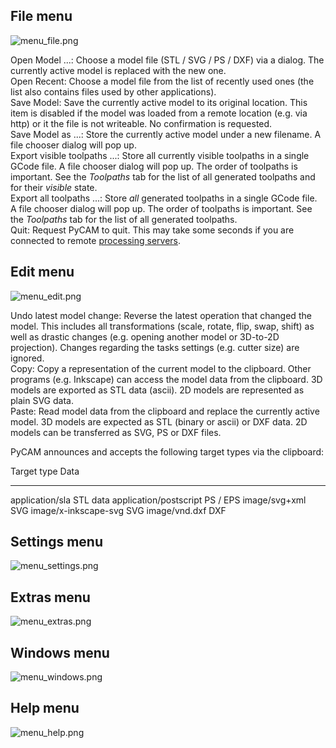 File menu
---------

![](menu_file.png "menu_file.png")

Open Model ...: Choose a model file (STL / SVG / PS / DXF) via a dialog. The currently active model is replaced with the new one.\
Open Recent: Choose a model file from the list of recently used ones (the list also contains files used by other applications).\
Save Model: Save the currently active model to its original location. This item is disabled if the model was loaded from a remote location (e.g. via http) or it the file is not writeable. No confirmation is requested.\
Save Model as ...: Store the currently active model under a new filename. A file chooser dialog will pop up.\
Export visible toolpaths ...: Store all currently visible toolpaths in a single GCode file. A file chooser dialog will pop up. The order of toolpaths is important. See the <em>Toolpaths</em> tab for the list of all generated toolpaths and for their <em>visible</em> state.\
Export all toolpaths ...: Store <em>all</em> generated toolpaths in a single GCode file. A file chooser dialog will pop up. The order of toolpaths is important. See the <em>Toolpaths</em> tab for the list of all generated toolpaths.\
Quit: Request PyCAM to quit. This may take some seconds if you are connected to remote [processing servers](ServerMode "wikilink").

Edit menu
---------

![](menu_edit.png "menu_edit.png")

Undo latest model change: Reverse the latest operation that changed the model. This includes all transformations (scale, rotate, flip, swap, shift) as well as drastic changes (e.g. opening another model or 3D-to-2D projection). Changes regarding the tasks settings (e.g. cutter size) are ignored.\
Copy: Copy a representation of the current model to the clipboard. Other programs (e.g. Inkscape) can access the model data from the clipboard. 3D models are exported as STL data (ascii). 2D models are represented as plain SVG data.\
Paste: Read model data from the clipboard and replace the currently active model. 3D models are expected as STL (binary or ascii) or DXF data. 2D models can be transferred as SVG, PS or DXF files.

PyCAM announces and accepts the following target types via the
clipboard:

  Target type              Data
  ------------------------ ----------
  application/sla          STL data
  application/postscript   PS / EPS
  image/svg+xml            SVG
  image/x-inkscape-svg     SVG
  image/vnd.dxf            DXF

Settings menu
-------------

![](menu_settings.png "menu_settings.png")

Extras menu
-----------

![](menu_extras.png "menu_extras.png")

Windows menu
------------

![](menu_windows.png "menu_windows.png")

Help menu
---------

![](menu_help.png "menu_help.png")
